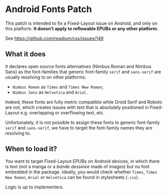 # Android Fonts Patch

This patch is intended to fix a Fixed-Layout issue on Android, and only on this platform. **It doesn’t apply to reflowable EPUBs or any other platform.**

See https://github.com/readium/css/issues/149

## What it does

It declares open source fonts alternatives (Nimbus Roman and Nimbus Sans) as the font-families that generic font-family `serif` and `sans-serif` are usually resolving to on other platforms:

- `Nimbus Roman` as `Times` and `Times New Roman`;
- `Nimbus Sans` as `Helvetica` and `Arial`.

Indeed, these fonts are fully metric compatible while Droid Serif and Roboto are not, which creates issues with text that is absolutely positioned in Fixed-Layout e.g. overlapping or overflowing text, etc.

Unfortunately, it is not possible to assign these fonts to generic font-family `serif` and `sans-serif`, we have to target the font-family names they are resolving to.

## When to load it?

You want to target Fixed-Layout EPUBs on Android devices, in which there is text (not a manga or a *bande dessinée* made of images) but no font embedded in the package. Ideally, you would check whether `Times`, `Times New Roman`, `Arial` or `Helvetica` can be found in stylesheets (`.css`).

Logic is up to implementers.